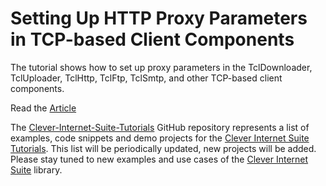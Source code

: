 # Setting Up HTTP Proxy Parameters in TCP-based Client Components

The tutorial shows how to set up proxy parameters in the TclDownloader, TclUploader, TclHttp, TclFtp, TclSmtp, and other TCP-based client components.   

Read the [Article](https://www.clevercomponents.com/portal/kb/a21/setting-up-http-proxy-parameters-in-tcp-based-client-components.aspx)   

The [Clever-Internet-Suite-Tutorials](https://github.com/CleverComponents/Clever-Internet-Suite-Tutorials) GitHub repository represents a list of examples, code snippets and demo projects for the [Clever Internet Suite Tutorials](https://www.clevercomponents.com/articles/article035/). This list will be periodically updated, new projects will be added.   
Please stay tuned to new examples and use cases of the [Clever Internet Suite](https://www.clevercomponents.com/products/inetsuite/) library.
